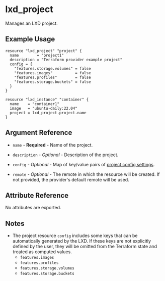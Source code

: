 # lxd_project

Manages an LXD project.

## Example Usage

```hcl
resource "lxd_project" "project" {
  name        = "project1"
  description = "Terraform provider example project"
  config = {
    "features.storage.volumes" = false
    "features.images"          = false
    "features.profiles"        = false
    "features.storage.buckets" = false
  }
}

resource "lxd_instance" "container" {
  name    = "container1"
  image   = "ubuntu-daily:22.04"
  project = lxd_project.project.name
}
```

## Argument Reference

* `name` - **Required** - Name of the project.

* `description` - *Optional* - Description of the project.

* `config` - *Optional* - Map of key/value pairs of [project config settings](https://documentation.ubuntu.com/lxd/en/latest/reference/projects/).

* `remote` - *Optional* - The remote in which the resource will be created. If
	not provided, the provider's default remote will be used.

## Attribute Reference

No attributes are exported.

## Notes

* The project resource `config` includes some keys that can be automatically generated by the LXD.
  If these keys are not explicitly defined by the user, they will be omitted from the Terraform
  state and treated as computed values.
    - `features.images`
    - `features.profiles`
    - `features.storage.volumes`
    - `features.storage.buckets`
